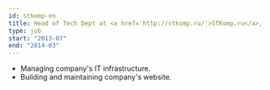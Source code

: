 ```yaml
---
id: stkomp-en
title: Head of Tech Dept at <a href='http://stkomp.ru/'>STKomp.ru</a>, Russia
type: job
start: "2013-07"
end: "2014-03"
---
```


*   Managing company's IT infrastructure.
*   Building and maintaining company's website.
